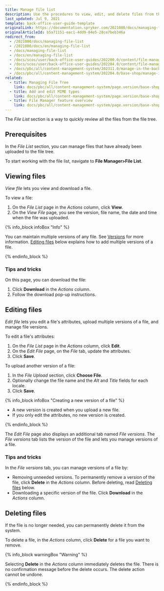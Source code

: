 ```yaml
---
title: Manage file list
description: Use the procedures to view, edit, and delete files from the system in the Back Office.
last_updated: Jul 9, 2021
template: back-office-user-guide-template
originalLink: https://documentation.spryker.com/2021080/docs/managing-file-list
originalArticleId: b5a71151-eac1-4dd9-84e5-28ce7beb346a
redirect_from:
  - /2021080/docs/managing-file-list
  - /2021080/docs/en/managing-file-list
  - /docs/managing-file-list
  - /docs/en/managing-file-list
  - /docs/scos/user/back-office-user-guides/202200.0/content/file-manager/managing-file-list.html
  - /docs/scos/user/back-office-user-guides/202204.0/content/file-manager/managing-file-list.html  
  - /docs/pbc/all/content-management-system/202311.0/manage-in-the-back-office/manage-file-list.html
  - /docs/pbc/all/content-management-system/202204.0/base-shop/manage-in-the-back-office/manage-file-list.html  
related:
  - title: Managing File Tree
    link: docs/pbc/all/content-management-system/page.version/base-shop/manage-in-the-back-office/manage-file-tree.html
  - title: Add and edit MIME types
    link: docs/pbc/all/content-management-system/page.version/base-shop/manage-in-the-back-office/add-and-edit-mime-types.html
  - title: File Manager feature overview
    link: docs/pbc/all/content-management-system/page.version/base-shop/file-manager-feature-overview.html
---
```


The *File List* section is a way to quickly review all the files from the file tree.

## Prerequisites

In the *File List* section, you can manage files that have already been uploaded to the file tree.

To start working with the file list, navigate to **File Manager>File List**.

## Viewing files

*View file* lets you view and download a file.

To view a file:

1. On the *File List* page in the *Actions* column, click **View**.
2. On the *View File* page, you see the version, file name, the date and time when the file was uploaded.

{% info_block infoBox "Info" %}

You can maintain multiple versions of any file. See [Versions](/docs/pbc/all/content-management-system/latest/base-shop/file-manager-feature-overview.html#versions) for more information. [Editing files](#editing-files) below explains how to add multiple versions of a file.

{% endinfo_block %}

### Tips and tricks

On this page, you can download the file:

1. Click **Download** in the *Actions* column.
2. Follow the download pop-up instructions.

## Editing files

*Edit file* lets you edit a file's attributes, upload multiple versions of a file, and manage file versions.

To edit a file's attributes:

1. On the *File List* page in the *Actions* column, click **Edit**.
2. On the *Edit File* page, on the *File* tab, update the attributes.
3. Click **Save**.

 To upload another version of a file:

 1. In the *File Upload* section, click **Choose File**.
 2. Optionally change the file name and the *Alt* and *Title* fields for each locale.
 3. Click **Save**.

{% info_block infoBox "Creating a new version of a file" %}

- A new version is created when you upload a new file.
- If you only edit the attributes, no new version is created.

{% endinfo_block %}

The *Edit File* page also displays an additional tab named *File versions*. The *File versions* tab lists the version of the file and lets you manage versions of a file.

### Tips and tricks

In the *File versions* tab, you can manage versions of a file by:

- Removing unneeded versions. To permanently remove a version of the file, click **Delete** in the *Actions* column. Before deleting, read [Deleting files](#deleting-files) below.
- Downloading a specific version of the file. Click **Download** in the *Actions* column.

## Deleting files

If the file is no longer needed, you can permanently delete it from the system.

To delete a file, in the *Actions* column, click **Delete** for a file you want to remove.

{% info_block warningBox "Warning" %}

Selecting **Delete** in the *Actions* column immediately deletes the file. There is no confirmation message before the delete occurs. The delete action cannot be undone.

{% endinfo_block %}

